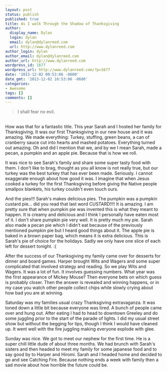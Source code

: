 ```yaml
---
layout: post
status: publish
published: true
title: As I walk Through the Shadow of Thanksgiving
author:
  display_name: Dylan
  login: dylan
  email: dylan@dylanreed.com
  url: http://www.dylanreed.com
author_login: dylan
author_email: dylan@dylanreed.com
author_url: http://www.dylanreed.com
wordpress_id: 1677
wordpress_url: http://www.dylanreed.com/?p=1677
date: '2013-12-02 09:53:06 -0600'
date_gmt: '2013-12-02 16:53:06 -0600'
categories:
- Awesome
tags: []
comments: []
---
```

<blockquote>I shall fear no evil.</blockquote><br />
How was that for a fantastic title. This year Sarah and I hosted her family for Thanksgiving. It was our first Thanksgiving in our new house and it was amazing. We made everything: Turkey, stuffing, green beans, a can of cranberry sauce cut into hearts and mashed potatoes. Everything turned out amazing. Oh and did I mention that we, and by we I mean Sarah, made a pecan, a pumpkin and an apple pie. Because that is how we roll.</p>
<p>It was nice to see Sarah's family and share some super tasty food with them. I don't like to brag, thought as you all know is not really true, but our turkey was the best turkey that has ever been made. Seriously. I cannot exaggerate enough about how good it was. I imagine that when Jesus cooked a turkey for the first Thanksgiving before giving the Native people smallpox blankets, his turkey couldn't even touch ours.</p>
<p>And the pies!!! Sarah's makes delicious pies. The pumpkin was a pumpkin custard pie&hellip; did you read that last word CUSTARD!!!! It is amazing. I am pretty sure that when pumpkin pie was invented this is what they meant to happen. It is creamy and delicious and I think I personally have eaten most of it. I don't share pumpkin pie very well. It is pretty much my pie. Sarah also made a pecan pie which I didn't eat because of the previously mentioned pumpkin pie but I heard good things about it. The apple pie is baked in a brown paper bag, which means it is extra delicious. This is Sarah's pie of choice for the holidays. Sadly we only have one slice of each left for dessert tonight. :(</p>
<p>After the success of our Thanksgiving my family came over for desserts for dinner and board games. Harper brought Wits and Wagers and some super complicated that involved strategy and reading. So we play Wits and Wagers. It was a lot of fun. It involves guessing numbers. What year was the first appearance of Mickey Mouse? Then everyone bets on which guess is probably closer. Then the answer is revealed and winning happens, or in my case you watch other people collect chips while slowly crying about how bad you are at winning.</p>
<p>Saturday was my families usual crazy Thanksgiving extravaganza. It was toned down a little bit because everyone was tired. A bunch of people came over and hung out. After eating I had to head to downtown Greeley and do some juggling prior to the start of the parade of lights. I did my usual street show but without the begging for tips, though I think I would have cleaned up. It went well with the fire juggling making everyone explode with glee.</p>
<p>Sunday was nice. We got to meet our nephew for the first time. He is a super chill little dude of about three months. We had brunch with Sarah's sisters and then headed to meet my family for some japanese food and to say good by to Harper and Hiromi. Sarah and I headed home and decided to go and see Catching Fire. Because nothing ends a week with family then a sad movie about how horrible the future could be.</p>
